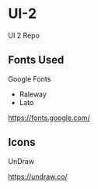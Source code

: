 # UI-2
UI 2 Repo

## Fonts Used

Google Fonts
- Raleway
- Lato

https://fonts.google.com/

## Icons

UnDraw

https://undraw.co/